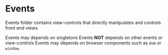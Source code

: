 # Events

Events folder contains view-controls that directly manipulates and controls front end views.

Events may depends on singletons
Events **NOT** depends on other events or view-controls
Events may depends on browser components such as `dom` or `window`.
